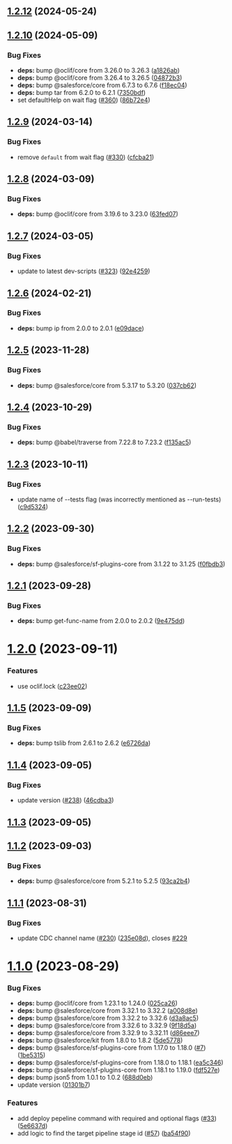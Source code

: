 ## [1.2.12](https://github.com/salesforcecli/plugin-devops-center/compare/1.2.11...1.2.12) (2024-05-24)

## [1.2.10](https://github.com/salesforcecli/plugin-devops-center/compare/1.2.9...1.2.10) (2024-05-09)

### Bug Fixes

- **deps:** bump @oclif/core from 3.26.0 to 3.26.3 ([a1826ab](https://github.com/salesforcecli/plugin-devops-center/commit/a1826ab40da81619a8a07bb75a7bea36572d53c6))
- **deps:** bump @oclif/core from 3.26.4 to 3.26.5 ([04872b3](https://github.com/salesforcecli/plugin-devops-center/commit/04872b31413b2b417911896e0f0938d9d63a223f))
- **deps:** bump @salesforce/core from 6.7.3 to 6.7.6 ([f18ec04](https://github.com/salesforcecli/plugin-devops-center/commit/f18ec0413e447661bedcfe29fb3c396c61d94c5a))
- **deps:** bump tar from 6.2.0 to 6.2.1 ([7350bdf](https://github.com/salesforcecli/plugin-devops-center/commit/7350bdf919fe7615aefe0e641cc400693623be35))
- set defaultHelp on wait flag ([#360](https://github.com/salesforcecli/plugin-devops-center/issues/360)) ([86b72e4](https://github.com/salesforcecli/plugin-devops-center/commit/86b72e472189864dfc38e46fdb2f09f268fa439c))

## [1.2.9](https://github.com/salesforcecli/plugin-devops-center/compare/1.2.8...1.2.9) (2024-03-14)

### Bug Fixes

- remove `default` from wait flag ([#330](https://github.com/salesforcecli/plugin-devops-center/issues/330)) ([cfcba21](https://github.com/salesforcecli/plugin-devops-center/commit/cfcba2102840ae4713e552febd6f0310db12f75b))

## [1.2.8](https://github.com/salesforcecli/plugin-devops-center/compare/1.2.7...1.2.8) (2024-03-09)

### Bug Fixes

- **deps:** bump @oclif/core from 3.19.6 to 3.23.0 ([63fed07](https://github.com/salesforcecli/plugin-devops-center/commit/63fed07bc5aa40d00f764fe01bb9e00459164217))

## [1.2.7](https://github.com/salesforcecli/plugin-devops-center/compare/1.2.6...1.2.7) (2024-03-05)

### Bug Fixes

- update to latest dev-scripts ([#323](https://github.com/salesforcecli/plugin-devops-center/issues/323)) ([92e4259](https://github.com/salesforcecli/plugin-devops-center/commit/92e42591eb61c2a231eb3daed3455d9d5370e2ea))

## [1.2.6](https://github.com/salesforcecli/plugin-devops-center/compare/1.2.5...1.2.6) (2024-02-21)

### Bug Fixes

- **deps:** bump ip from 2.0.0 to 2.0.1 ([e09dace](https://github.com/salesforcecli/plugin-devops-center/commit/e09daceba1d33532dc1b6a0df68b4e6ddc50f7fb))

## [1.2.5](https://github.com/salesforcecli/plugin-devops-center/compare/1.2.4...1.2.5) (2023-11-28)

### Bug Fixes

- **deps:** bump @salesforce/core from 5.3.17 to 5.3.20 ([037cb62](https://github.com/salesforcecli/plugin-devops-center/commit/037cb62f40e001e8cbb452f9d9a6977ad5cb13f5))

## [1.2.4](https://github.com/salesforcecli/plugin-devops-center/compare/1.2.3...1.2.4) (2023-10-29)

### Bug Fixes

- **deps:** bump @babel/traverse from 7.22.8 to 7.23.2 ([f135ac5](https://github.com/salesforcecli/plugin-devops-center/commit/f135ac5b3f365b9a5b76a0304c3f338966077730))

## [1.2.3](https://github.com/salesforcecli/plugin-devops-center/compare/1.2.2...1.2.3) (2023-10-11)

### Bug Fixes

- update name of --tests flag (was incorrectly mentioned as --run-tests) ([c9d5324](https://github.com/salesforcecli/plugin-devops-center/commit/c9d5324c11a7c0efed3f1579965b51e7b37b8b7a))

## [1.2.2](https://github.com/salesforcecli/plugin-devops-center/compare/1.2.1...1.2.2) (2023-09-30)

### Bug Fixes

- **deps:** bump @salesforce/sf-plugins-core from 3.1.22 to 3.1.25 ([f0fbdb3](https://github.com/salesforcecli/plugin-devops-center/commit/f0fbdb3097141c51a118198b72e7eeae2200c02b))

## [1.2.1](https://github.com/salesforcecli/plugin-devops-center/compare/1.2.0...1.2.1) (2023-09-28)

### Bug Fixes

- **deps:** bump get-func-name from 2.0.0 to 2.0.2 ([9e475dd](https://github.com/salesforcecli/plugin-devops-center/commit/9e475dd5c3cb4bf99bf7e6be806777abc49e3f4e))

# [1.2.0](https://github.com/salesforcecli/plugin-devops-center/compare/1.1.5...1.2.0) (2023-09-11)

### Features

- use oclif.lock ([c23ee02](https://github.com/salesforcecli/plugin-devops-center/commit/c23ee022c1ea0735950c972dfeb3b1ec60c277b2))

## [1.1.5](https://github.com/salesforcecli/plugin-devops-center/compare/1.1.4...1.1.5) (2023-09-09)

### Bug Fixes

- **deps:** bump tslib from 2.6.1 to 2.6.2 ([e6726da](https://github.com/salesforcecli/plugin-devops-center/commit/e6726da03e28d69b80e08c17ca1d08b235378a8e))

## [1.1.4](https://github.com/salesforcecli/plugin-devops-center/compare/1.1.3...1.1.4) (2023-09-05)

### Bug Fixes

- update version ([#238](https://github.com/salesforcecli/plugin-devops-center/issues/238)) ([46cdba3](https://github.com/salesforcecli/plugin-devops-center/commit/46cdba32eeffd22a89fd3155cc0b36812f8d30c0))

## [1.1.3](https://github.com/salesforcecli/plugin-devops-center/compare/1.1.2...1.1.3) (2023-09-05)

## [1.1.2](https://github.com/salesforcecli/plugin-devops-center/compare/1.1.1...1.1.2) (2023-09-03)

### Bug Fixes

- **deps:** bump @salesforce/core from 5.2.1 to 5.2.5 ([93ca2b4](https://github.com/salesforcecli/plugin-devops-center/commit/93ca2b49d9c418a1cbe11b9fe7c3774381a36f70))

## [1.1.1](https://github.com/salesforcecli/plugin-devops-center/compare/1.1.0...1.1.1) (2023-08-31)

### Bug Fixes

- update CDC channel name ([#230](https://github.com/salesforcecli/plugin-devops-center/issues/230)) ([235e08d](https://github.com/salesforcecli/plugin-devops-center/commit/235e08d10fa5b46c11d0a0c70607be015f2a2cb9)), closes [#229](https://github.com/salesforcecli/plugin-devops-center/issues/229)

# [1.1.0](https://github.com/salesforcecli/plugin-devops-center/compare/1be5315cc2270206c82a2565ddc492d8a943a33d...1.1.0) (2023-08-29)

### Bug Fixes

- **deps:** bump @oclif/core from 1.23.1 to 1.24.0 ([025ca26](https://github.com/salesforcecli/plugin-devops-center/commit/025ca2668488312ed7386acbc38157f4b09b5825))
- **deps:** bump @salesforce/core from 3.32.1 to 3.32.2 ([a008d8e](https://github.com/salesforcecli/plugin-devops-center/commit/a008d8e7f7b00761ea072ad67fa62965628e1f9e))
- **deps:** bump @salesforce/core from 3.32.2 to 3.32.6 ([d3a8ac5](https://github.com/salesforcecli/plugin-devops-center/commit/d3a8ac53b3049c815723e877ee41fa0a18e4477c))
- **deps:** bump @salesforce/core from 3.32.6 to 3.32.9 ([9f18d5a](https://github.com/salesforcecli/plugin-devops-center/commit/9f18d5ab1098b079a9f0f18df5fae1094c5536ec))
- **deps:** bump @salesforce/core from 3.32.9 to 3.32.11 ([d86eee7](https://github.com/salesforcecli/plugin-devops-center/commit/d86eee73d598fa1c6424782f8304f2f3da4c270a))
- **deps:** bump @salesforce/kit from 1.8.0 to 1.8.2 ([5de5778](https://github.com/salesforcecli/plugin-devops-center/commit/5de5778e9e19d05e8129d7a9fe7619133c811f40))
- **deps:** bump @salesforce/sf-plugins-core from 1.17.0 to 1.18.0 ([#7](https://github.com/salesforcecli/plugin-devops-center/issues/7)) ([1be5315](https://github.com/salesforcecli/plugin-devops-center/commit/1be5315cc2270206c82a2565ddc492d8a943a33d))
- **deps:** bump @salesforce/sf-plugins-core from 1.18.0 to 1.18.1 ([ea5c346](https://github.com/salesforcecli/plugin-devops-center/commit/ea5c3462f7282adb311ce7ed795684cfafd5c6da))
- **deps:** bump @salesforce/sf-plugins-core from 1.18.1 to 1.19.0 ([fdf527e](https://github.com/salesforcecli/plugin-devops-center/commit/fdf527eb9141b529d1155009a26fe8280f26f73e))
- **deps:** bump json5 from 1.0.1 to 1.0.2 ([688d0eb](https://github.com/salesforcecli/plugin-devops-center/commit/688d0eb7b8cd7bf959aba4c127f1b211da067002))
- update version ([01301b7](https://github.com/salesforcecli/plugin-devops-center/commit/01301b74b24e33c2221e6dcb75eef8cff3bbcb3e))

### Features

- add deploy pepeline command with required and optional flags ([#33](https://github.com/salesforcecli/plugin-devops-center/issues/33)) ([5e6637d](https://github.com/salesforcecli/plugin-devops-center/commit/5e6637de5b5374a2435afbe2a614a2252d526fc2))
- add logic to find the target pipeline stage id ([#57](https://github.com/salesforcecli/plugin-devops-center/issues/57)) ([ba54f90](https://github.com/salesforcecli/plugin-devops-center/commit/ba54f902ca8eee6dd57145cf14b80ecd4e30c9ba))
